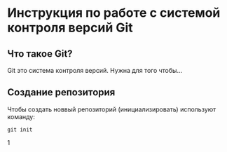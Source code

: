 # **Инструкция по работе с системой контроля версий Git**

## Что такое Git?

Git это система контроля версий. Нужна для того чтобы...

## Создание репозитория 

Чтобы создать новвый репозиторий (инициализировать) используют команду: 

    git init

1